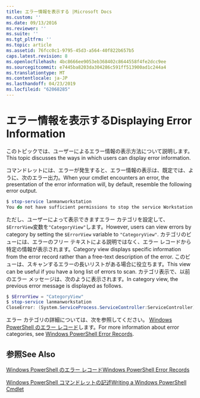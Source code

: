 ```yaml
---
title: エラー情報を表示する |Microsoft Docs
ms.custom: ''
ms.date: 09/13/2016
ms.reviewer: ''
ms.suite: ''
ms.tgt_pltfrm: ''
ms.topic: article
ms.assetid: 76fcc0c1-9795-45d3-a564-40f822b657b5
caps.latest.revision: 8
ms.openlocfilehash: 4bc8666ee9053eb368402c8644558f4fe2dcc9ee
ms.sourcegitcommit: e7445ba8203da304286c591ff513900ad1c244a4
ms.translationtype: MT
ms.contentlocale: ja-JP
ms.lasthandoff: 04/23/2019
ms.locfileid: "62068285"
---
```

# <a name="displaying-error-information"></a><span data-ttu-id="a50af-102">エラー情報を表示する</span><span class="sxs-lookup"><span data-stu-id="a50af-102">Displaying Error Information</span></span>

<span data-ttu-id="a50af-103">このトピックでは、ユーザーによるエラー情報の表示方法について説明します。</span><span class="sxs-lookup"><span data-stu-id="a50af-103">This topic discusses the ways in which users can display error information.</span></span>

<span data-ttu-id="a50af-104">コマンドレットには、エラーが発生すると、エラー情報の表示は、既定では、ように、次のエラー出力。</span><span class="sxs-lookup"><span data-stu-id="a50af-104">When your cmdlet encounters an error, the presentation of the error information will, by default, resemble the following error output.</span></span>

```powershell
$ stop-service lanmanworkstation
You do not have sufficient permissions to stop the service Workstation.
```

<span data-ttu-id="a50af-105">ただし、ユーザーによって表示できますエラー カテゴリを設定して、`$ErrorView`変数を`"CategoryView"`します。</span><span class="sxs-lookup"><span data-stu-id="a50af-105">However, users can view errors by category by setting the `$ErrorView` variable to `"CategoryView"`.</span></span> <span data-ttu-id="a50af-106">カテゴリのビューには、エラーのフリー テキストによる説明ではなく、エラー レコードから特定の情報が表示されます。</span><span class="sxs-lookup"><span data-stu-id="a50af-106">Category view displays specific information from the error record rather than a free-text description of the error.</span></span> <span data-ttu-id="a50af-107">このビューは、スキャンするエラーの長いリストがある場合に役立ちます。</span><span class="sxs-lookup"><span data-stu-id="a50af-107">This view can be useful if you have a long list of errors to scan.</span></span> <span data-ttu-id="a50af-108">カテゴリ表示で、以前のエラー メッセージは、次のように表示されます。</span><span class="sxs-lookup"><span data-stu-id="a50af-108">In category view, the previous error message is displayed as follows.</span></span>

```powershell
$ $ErrorView = "CategoryView"
$ stop-service lanmanworkstation
CloseError: (System.ServiceProcess.ServiceController:ServiceController) [stop-service], ServiceCommandException
```

<span data-ttu-id="a50af-109">エラー カテゴリの詳細については、次を参照してください。 [Windows PowerShell のエラー レコード](./windows-powershell-error-records.md)します。</span><span class="sxs-lookup"><span data-stu-id="a50af-109">For more information about error categories, see [Windows PowerShell Error Records](./windows-powershell-error-records.md).</span></span>

## <a name="see-also"></a><span data-ttu-id="a50af-110">参照</span><span class="sxs-lookup"><span data-stu-id="a50af-110">See Also</span></span>

[<span data-ttu-id="a50af-111">Windows PowerShell のエラー レコード</span><span class="sxs-lookup"><span data-stu-id="a50af-111">Windows PowerShell Error Records</span></span>](./windows-powershell-error-records.md)

[<span data-ttu-id="a50af-112">Windows PowerShell コマンドレットの記述</span><span class="sxs-lookup"><span data-stu-id="a50af-112">Writing a Windows PowerShell Cmdlet</span></span>](./writing-a-windows-powershell-cmdlet.md)
